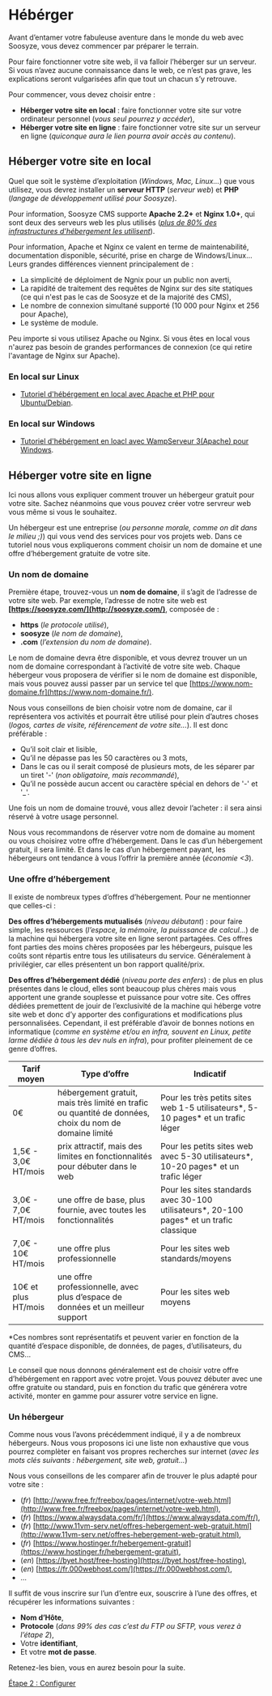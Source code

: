 # Hébérger

Avant d’entamer votre fabuleuse aventure dans le monde du web avec Soosyze, vous devez commencer par préparer le terrain.

Pour faire fonctionner votre site web, il va falloir l’héberger sur un serveur. Si vous n’avez aucune connaissance dans le web, ce n’est pas grave, les explications seront vulgarisées afin que tout un chacun s’y retrouve.

Pour commencer, vous devez choisir entre :

* **Héberger votre site en local** : faire fonctionner votre site sur votre ordinateur personnel (*vous seul pourrez y accéder*),
* **Héberger votre site en ligne** : faire fonctionner votre site sur un serveur en ligne (*quiconque aura le lien pourra avoir accès au contenu*).

## Héberger votre site en local

Quel que soit le système d’exploitation (*Windows, Mac, Linux...*) que vous utilisez, vous devrez installer un **serveur HTTP** (*serveur web*) et **PHP** (*langage de développement utilisé pour Soosyze*).

Pour information, Soosyze CMS supporte **Apache 2.2+** et **Nginx 1.0+**, qui sont deux des serveurs web les plus utilisés (*[plus de 80% des infrastructures d'hébergement les utilisent](https://w3techs.com/technologies/overview/web_server/all)*).

Pour information, Apache et Nginx ce valent en terme de maintenabilité, documentation disponible, sécurité, prise en charge de Windows/Linux...
Leurs grandes différences viennent principalement de :

* La simplicité de déploiment de Ngnix pour un public non averti, 
* La rapidité de traitement des requêtes de Nginx sur des site statiques (ce qui n'est pas le cas de Soosyze et de la majorité des CMS), 
* Le nombre de connexion simultané supporté (10 000 pour Nginx et 256 pour Apache), 
* Le système de module.

Peu importe si vous utilisez Apache ou Nginx. Si vous êtes en local vous n'aurez pas besoin de grandes performances de connexion (ce qui retire l'avantage de Nginx sur Apache).

### En local sur Linux

* [Tutoriel d'hébérgement en local avec Apache et PHP pour Ubuntu/Debian](/user/00_héberger_linux.md).

### En local sur Windows

* [Tutoriel d'hébérgement en loacl avec WampServeur 3(Apache) pour Windows](/user/00_héberger_windows.md).

## Héberger votre site en ligne

Ici nous allons vous expliquer comment trouver un hébergeur gratuit pour votre site. Sachez néanmoins que vous pouvez créer votre servreur web vous même si vous le souhaitez.

Un hébergeur est une entreprise (*ou personne morale, comme on dit dans le milieu ;)*) qui vous vend des services pour vos projets web. Dans ce tutoriel nous vous expliquerons comment choisir un nom de domaine et une offre d’hébergement gratuite de votre site.

### Un nom de domaine

Première étape, trouvez-vous un **nom de domaine**, il s’agit de l’adresse de votre site web. Par exemple, l’adresse de notre site web est **[https://soosyze.com/](http://soosyze.com/)**, composée de :

* **https** (*le protocole utilisé*),
* **soosyze** (*le nom de domaine*),
* **.com** (*l’extension du nom de domaine*).

Le nom de domaine devra être disponible, et vous devrez trouver un un nom de domaine correspondant à l’activité de votre site web. Chaque hébergeur vous proposera de vérifier si le nom de domaine est disponible, mais vous pouvez aussi passer par un service tel que [https://www.nom-domaine.fr](https://www.nom-domaine.fr/).

Nous vous conseillons de bien choisir votre nom de domaine, car il représentera vos activités et pourrait être utilisé pour plein d’autres choses (*logos, cartes de visite, référencement de votre site...*). Il est donc préférable :

* Qu’il soit clair et lisible,
* Qu’il ne dépasse pas les 50 caractères ou 3 mots,
* Dans le cas ou il serait composé de plusieurs mots, de les séparer par un tiret '-' (*non obligatoire, mais recommandé*),
* Qu’il ne possède aucun accent ou caractère spécial en dehors de '-' et '_'.

Une fois un nom de domaine trouvé, vous allez devoir l’acheter : il sera ainsi réservé à votre usage personnel.

Nous vous recommandons de réserver votre nom de domaine au moment ou vous choisirez votre offre d’hébergement. Dans le cas d’un hébergement gratuit, il sera limité. Et dans le cas d’un hébergement payant, les hébergeurs ont tendance à vous l’offrir la première année (*économie <3*).

### Une offre d’hébergement

Il existe de nombreux types d’offres d’hébergement. Pour ne mentionner que celles-ci :

**Des offres d’hébergements mutualisés** (*niveau débutant*) : pour faire simple, les ressources (*l’espace, la mémoire, la puisssance de calcul...*) de la machine qui hébergera votre site en ligne seront partagées. Ces offres font parties des moins chères proposées par les hébergeurs, puisque les coûts sont répartis entre tous les utilisateurs du service. Généralement à privilégier, car elles présentent un bon rapport qualité/prix.

**Des offres d’hébergement dédié** (*niveau porte des enfers*) : de plus en plus présentes dans le cloud, elles sont beaucoup plus chères mais vous apportent une grande souplesse et puissance pour votre site. Ces offres dédiées premettent de jouir de l’exclusivité de la machine qui héberge votre site web et donc d’y apporter des configurations et modifications plus personnalisées. Cependant, il est préférable d’avoir de bonnes notions en informatique (_comme en système et/ou en infra, souvent en Linux, petite larme dédiée à tous les dev nuls en infra_), pour profiter pleinement de ce genre d’offres.

| Tarif moyen         | Type d’offre                                                                                           | Indicatif                                                                                |
|---------------------|--------------------------------------------------------------------------------------------------------|------------------------------------------------------------------------------------------|
| 0€                  | hébergement gratuit, mais très limité en trafic ou quantité de données, choix du nom de domaine limité | Pour les très petits sites web 1-5 utilisateurs*, 5-10 pages* et un trafic léger         |
| 1,5€ - 3,0€ HT/mois | prix attractif, mais des limites en fonctionnalités pour débuter dans le web                           | Pour les petits sites web avec 5-30 utilisateurs*, 10-20 pages* et un trafic léger       |
| 3,0€ - 7,0€ HT/mois | une offre de base, plus fournie, avec toutes les fonctionnalités                                       | Pour les sites standards avec 30-100 utilisateurs*, 20-100 pages* et un trafic classique |
| 7,0€ - 10€ HT/mois  | une offre plus professionnelle                                                                         | Pour les sites web standards/moyens                                                      |
| 10€ et plus HT/mois | une offre professionnelle, avec plus d’espace de données et un meilleur support                        | Pour les sites web moyens                                                                |

*Ces nombres sont représentatifs et peuvent varier en fonction de la quantité d’espace disponible, de données, de pages, d’utilisateurs, du CMS...

Le conseil que nous donnons généralement est de choisir votre offre d’hébérgement en rapport avec votre projet. Vous pouvez débuter avec une offre gratuite ou standard, puis en fonction du trafic que générera votre activité, monter en gamme pour assurer votre service en ligne.

### Un hébergeur

Comme nous vous l’avons précédemment indiqué, il y a de nombreux hébergeurs. Nous vous proposons ici une liste non exhaustive que vous pourrez complèter en faisant vos propres recherches sur internet (*avec les mots clés suivants : hébergement, site web, gratuit...*)

Nous vous conseillons de les comparer afin de trouver le plus adapté pour votre site :

* (*fr*) [http://www.free.fr/freebox/pages/internet/votre-web.html](http://www.free.fr/freebox/pages/internet/votre-web.html),
* (*fr*) [https://www.alwaysdata.com/fr/](https://www.alwaysdata.com/fr/),
* (*fr*) [http://www.11vm-serv.net/offres-hebergement-web-gratuit.html](http://www.11vm-serv.net/offres-hebergement-web-gratuit.html),
* (*fr*) [https://www.hostinger.fr/hebergement-gratuit](https://www.hostinger.fr/hebergement-gratuit),
* (*en*) [https://byet.host/free-hosting](https://byet.host/free-hosting),
* (*en*) [https://fr.000webhost.com/](https://fr.000webhost.com/),
* ...

Il suffit de vous inscrire sur l’un d’entre eux, souscrire à l’une des offres, et récupérer les informations suivantes :

* **Nom d’Hôte**,
* **Protocole** (*dans 99% des cas c’est du FTP ou SFTP, vous verez à l’étape 2*),
* Votre **identifiant**,
* Et votre **mot de passe**.

Retenez-les bien, vous en aurez besoin pour la suite.

[Étape 2 : Configurer](/user/01_installer.md)